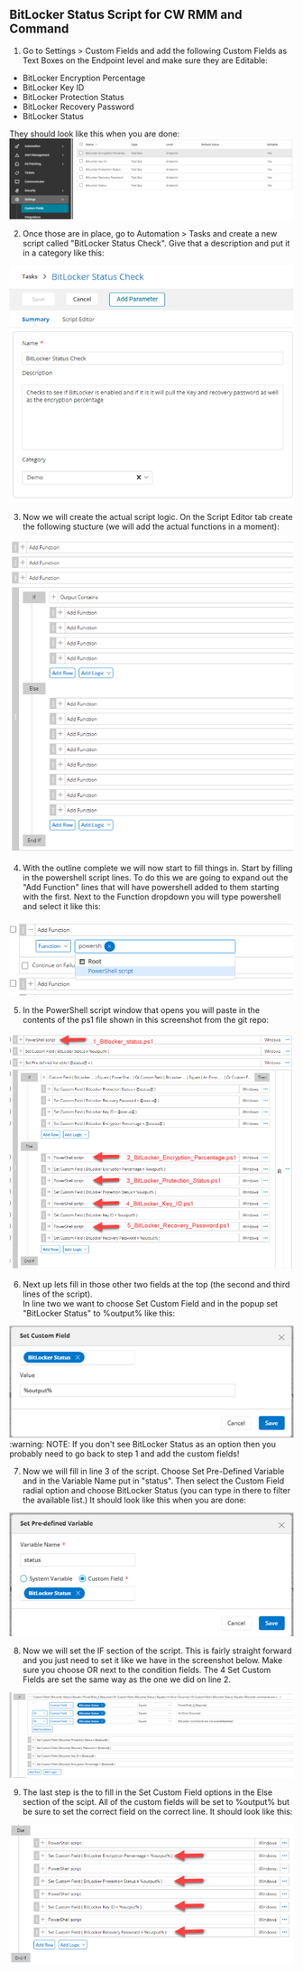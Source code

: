 ## BitLocker Status Script for CW RMM and Command

1) Go to Settings > Custom Fields and add the following Custom Fields as Text Boxes on the Endpoint level and make sure they are Editable:

<ul><li>BitLocker Encryption Percentage</li>
<li>BitLocker Key ID</li>
<li>BitLocker Protection Status</li>
<li>BitLocker Recovery Password</li>
<li>BitLocker Status</li></ul>

They should look like this when you are done:
<img src="/screenshots/CustomFields.png">

2) Once those are in place, go to Automation > Tasks and create a new script called "BitLocker Status Check".  Give that a description and put it in a category like this:
<img src="/screenshots/ScriptSummary.png">

3) Now we will create the actual script logic.  On the Script Editor tab create the following stucture (we will add the actual functions in a moment):
<img src="/screenshots/ScriptOutline.png">

4) With the outline complete we will now start to fill things in.  Start by filling in the powershell script lines.  To do this we are going to expand out the  "Add Function" lines that will have powershell added to them starting with the first.  Next to the Function dropdown you will type powershell and select it like this: 
<img src="/screenshots/ScriptPowerShellLine.png">

5) In the PowerShell script window that opens you will paste in the contents of the ps1 file shown in this screenshot from the git repo:
<img src="/screenshots/ScriptPowershell.png">

6) Next up lets fill in those other two fields at the top (the second and third lines of the script).  
In line two we want to choose Set Custom Field and in the popup set "BitLocker Status" to %output% like this:
<img src="/screenshots/status_to_output.png">
:warning: NOTE: If you don't see BitLocker Status as an option then you probably need to go back to step 1 and add the custom fields!
<br />

7) Now we will fill in line 3 of the script.  Choose Set Pre-Defined Variable and in the Variable Name put in "status".  Then select the Custom Field radial option and choose BitLocker Status (you can type in there to filter the available list.)  It should look like this when you are done:
<img src="/screenshots/predefined_status.png">

8) Now we will set the IF section of the script.  This is fairly straight forward and you just need to set it like we have in the screenshot below.  Make sure you choose OR next to the condition fields.  The 4 Set Custom Fields are set the same way as the one we did on line 2.
<img src="/screenshots/If_section.png">

9) The last step is the to fill in the Set Custom Field options in the Else section of the scipt.  All of the custom fields will be set to %output% but be sure to set the correct field on the correct line.  It should look like this:
<img src="/screenshots/Custom_Field_Output.png">

